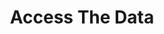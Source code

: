 ---
# 'identification' is the 9 digit ID for your repo in the GitHub API.
identification: '330800079'
title: Access The Data
description: "With government policies increasingly relying on data and data analysis, it becomes imperative to increase citizens' 
access and understanding of local government data in order to be effective advocates for their communities.
<br><br>
We are currently working on an MVP, which is a website that will serve as a foundation for the continued Access the Data 
project. The MVP will consist of a website that hosts a catalog of sources of open government data. This project will 
focus on Los Angeles County as its backdrop to test the hypothesis that this is a tool the community of community 
activists and data experts needs and wants."

# card image should be 600px wide x 400px high
image: /assets/images/projects/access-the-data.png
alt: 'Access The Data'
# hero image should be 1500px wide x 700px high
image-hero: /assets/images/projects/access-the-data-hero.png
leadership:
  - name: Bonnie Wolfe
    role: Agile Coach
    links:
      slack: 'https://hackforla.slack.com/team/UE1UG1YFP'
      github: 'https://github.com/experimentsinhonesty'
    picture: https://avatars.githubusercontent.com/experimentsinhonesty
  - name: AJ Price
    role: Product Manager
    links:
      slack: 'https://hackforla.slack.com/team/U02UZ5BK8UB'
      github: 'https://github.com/mxajPrice'
    picture: https://avatars.githubusercontent.com/mxajPrice
  - name: Judson Lester
    role: Developer
    links:
      slack: 'https://hackforla.slack.com/team/U9NFW84QK'
      github: 'https://github.com/nyarly'
    picture: https://avatars.githubusercontent.com/nyarly
  - name: Cathy Cai
    role: Product Manager
    links:
      slack: 'https://hackforla.slack.com/team/U04TUV2FQCU'
      github: 'https://github.com/Cathyyyyyyyy'
    picture: https://avatars.githubusercontent.com/Cathyyyyyyyy
  - name: Aparna Gopal
    role: UX Researcher
    links:
      slack: 'https://hackforla.slack.com/team/U0245UJP868'
      github: 'https://github.com/Aparna1Gopal'
    picture: https://avatars.githubusercontent.com/Aparna1Gopal
  - name: Deepa Mohan
    role: UX Designer 
    links:
      slack: 'https://hackforla.slack.com/team/U033H9HT0P2'
      github: 'https://github.com/deepamohan22'
    picture: https://avatars.githubusercontent.com/deepamohan22
  - name: Leslie Luk
    role: UX Writer
    links:
      slack: 'https://hackforla.slack.com/team/U04960088CV'
      github: 'https://github.com/lesUXW'
    picture: https://avatars.githubusercontent.com/lesUXW
  - name: Tony Delgado
    role: Developer
    links:
      slack: 'https://hackforla.slack.com/team/U05422GPUQ2'
      github: 'https://github.com/TonyDelgadoWillis'
    picture: https://avatars.githubusercontent.com/TonyDelgadoWillis
links:
  - name: Github
    url: 'https://github.com/hackforla/access-the-data/'
  - name: Slack
    url: 'https://hackforla.slack.com/archives/C01L2ANCG6M'
  #- name: Test Site
  #  url: 'https://test.example.com'
  #- name: Demo Site
  #  url: 'https://demo.example.com'
  #- name: Site
  #  url: 'https://live.example.com'
  - name: Overview
    url: '../assets/pdfs/Access-the-Data-OneSheet.pdf'
  # unused links can be commented out
  # - name: Showcase deck
  #   url: ''
  #   alt: ''
looking:
  - category: PM
    skill: Product Manager
  - category: Data
    skill: Data (research, topic identification, and workshop material development)
  - category: UI/UX
    skill: Instructional Designer
  - category: UI/UX
    skill: Logo and Design System
technologies:
  #- Node.js
  #- ReactJS
  #- Ruby on Rails
  #- other etc.
  - CKAN
location:
  #- Downtown LA
  #- Santa Monica
  # - South LA
  - Remote
  # must choose one of the above (closest)
tools: Figma, Photoshop, Google Drive
program-area:
  - Citizen Engagement
status: Active
# If the card should not be included on the site, change visible to "false"
visible: true
# If the project should not have a project homepage for any given reason, add the following line (uncommented):
# project-homepage: false
# For completed projects. Uncomment and add contact info if provided
# completed-contact:
# program area card data
sdg: '<strong>16.8:</strong> Broaden and strengthen the awareness and participation of City and local communities, especially those traditionally underserved and marginalized, in the institutions of local and global governance.'
sdg-image-src: /assets/images/sdg/sdg16.svg
sdg-image-alt: '16: peace, justice and strong institutions'
---